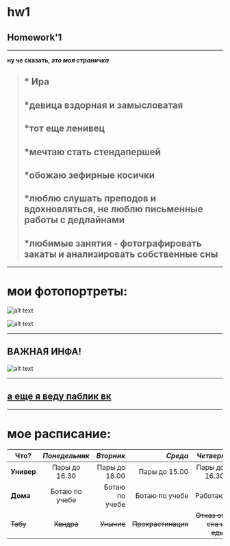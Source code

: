 # hw1
## Homework'1
---
**ну че сказать, _это моя страничка_**
> ## * Ира
> ## *девица вздорная и замысловатая
> ## *тот еще ленивец
> ## *мечтаю стать стендапершей
> ## *обожаю зефирные косички
> ## *люблю слушать преподов и вдохновляться, не люблю письменные работы с дедлайнами
> ## *любимые занятия - фотографировать закаты и анализировать собственные сны
---
# мои фотопортреты:

![alt text](https://pp.userapi.com/c824200/v824200200/83cdd/0O-b2O_la20.jpg)

![alt text](https://pp.userapi.com/c824204/v824204562/7a05c/rdmE6tXaKmk.jpg)

---

## ВАЖНАЯ ИНФА!
![alt text](https://pp.userapi.com/c543101/v543101082/41ed1/gTBObvZkyWc.jpg)

---

## [а еще я веду паблик вк](https://vk.com/iscutva "называется 'Искутва'")

---

# мое расписание:
| **Что?** |*Понедельник* | *Вторник* | *Среда* | *Четверг* | *Пятница* |
| ------- | :--------: | ---: | ---: | ---: |---: |
| **Универ**   |Пары до 16.30| Пары до 18.00| Пары до 15.00| Пары до 16.30| Пары до 16.30|
| **Дома**   | Ботаю по учебе|Ботаю по учебе| Ботаю по учебе |Работаю | Ботаю по учебе |
| ~~Табу~~   | ~~Хандра~~  |~~Уныние~~ |~~Прокрастинация~~ |~~Отказ от сна и еды~~ |~~Селфхарм~~ |

